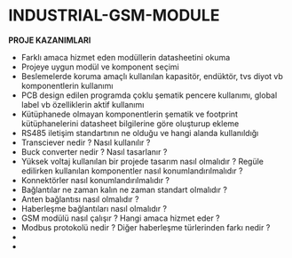 # INDUSTRIAL-GSM-MODULE
**PROJE KAZANIMLARI**
- Farklı amaca hizmet eden modüllerin datasheetini okuma
- Projeye uygun modül ve komponent seçimi
- Beslemelerde koruma amaçlı kullanılan kapasitör, endüktör, tvs diyot vb komponentlerin kullanımı
- PCB design edilen programda çoklu şematik pencere kullanımı, global label vb özelliklerin aktif kullanımı
- Kütüphanede olmayan komponentlerin şematik ve footprint kütüphanelerini datasheet bilgilerine göre oluşturup ekleme
- RS485 iletişim standartının ne olduğu ve hangi alanda kullanıldığı
- Transciever nedir ? Nasıl kullanılır ?
- Buck converter nedir ? Nasıl tasarlanır ?
- Yüksek voltaj kullanılan bir projede tasarım nasıl olmalıdır ? Regüle edilirken kullanılan komponentler nasıl konumlandırılmalıdır ?
- Konnektörler nasıl konumlandırılmalıdır ?
- Bağlantılar ne zaman kalın ne zaman standart olmalıdır ?
- Anten bağlantısı nasıl olmalıdır ?
- Haberleşme bağlantıları nasıl olmalıdır ?
- GSM modülü nasıl çalışır ? Hangi amaca hizmet eder ?
- Modbus protokolü nedir ? Diğer haberleşme türlerinden farkı nedir ?
- 
-
